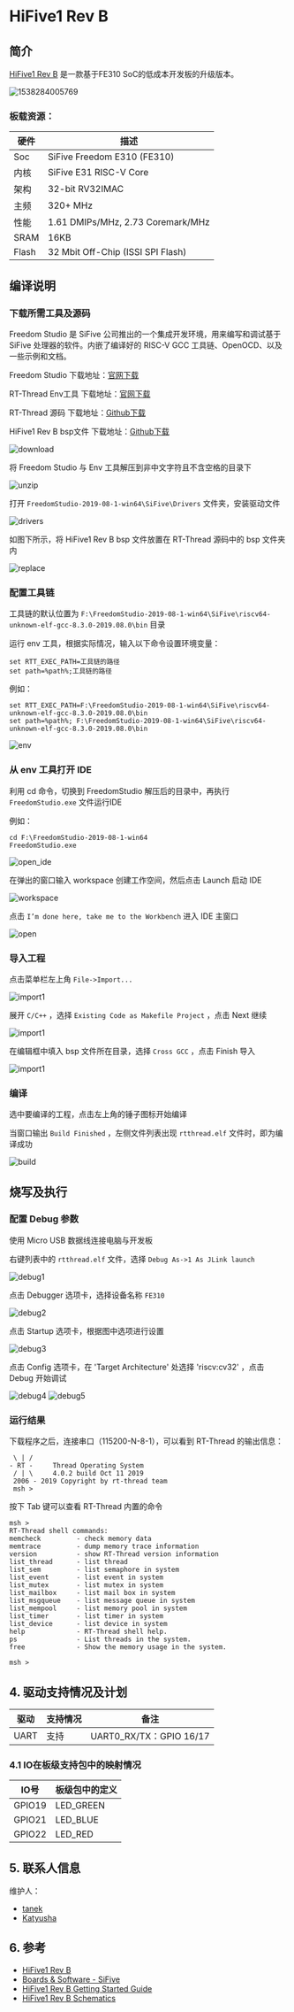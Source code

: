 # HiFive1 Rev B #

## 简介

[HiFive1 Rev B](https://www.sifive.com/boards/hifive1-rev-b) 是一款基于FE310 SoC的低成本开发板的升级版本。

![1538284005769](figures/board.png)



### 板载资源：

| 硬件 | 描述 |
| -- | -- |
|Soc| SiFive Freedom E310 (FE310) |
| 内核    | SiFive E31 RISC-V Core                                      |
| 架构       |  32-bit RV32IMAC                                         |
| 主频       | 320+ MHz                                              |
| 性能 | 1.61 DMIPs/MHz, 2.73 Coremark/MHz            |
|SRAM| 16KB |
|Flash| 32 Mbit Off-Chip (ISSI SPI Flash) |

## 编译说明

### 下载所需工具及源码

Freedom Studio 是 SiFive 公司推出的一个集成开发环境，用来编写和调试基于 SiFive 处理器的软件。内嵌了编译好的 RISC-V GCC 工具链、OpenOCD、以及一些示例和文档。

Freedom Studio
下载地址：[官网下载](https://www.sifive.com/boards/)

RT-Thread Env工具
下载地址：[官网下载](https://www.rt-thread.org/page/download.html)

RT-Thread 源码
下载地址：[Github下载](https://github.com/RT-Thread/rt-thread)

HiFive1 Rev B bsp文件
下载地址：[Github下载](https://github.com/KatyushaScarlet/hifive1-revb)

![download](figures/download.png)

将 Freedom Studio 与 Env 工具解压到非中文字符且不含空格的目录下

![unzip](figures/unzip.png)

打开 `FreedomStudio-2019-08-1-win64\SiFive\Drivers` 文件夹，安装驱动文件

![drivers](figures/drivers.png)

如图下所示，将 HiFive1 Rev B bsp 文件放置在 RT-Thread 源码中的 bsp 文件夹内

![replace](figures/replace.png)

### 配置工具链

工具链的默认位置为 `F:\FreedomStudio-2019-08-1-win64\SiFive\riscv64-unknown-elf-gcc-8.3.0-2019.08.0\bin` 目录

运行 env 工具，根据实际情况，输入以下命令设置环境变量：

```
set RTT_EXEC_PATH=工具链的路径
set path=%path%;工具链的路径
```

例如：

```
set RTT_EXEC_PATH=F:\FreedomStudio-2019-08-1-win64\SiFive\riscv64-unknown-elf-gcc-8.3.0-2019.08.0\bin
set path=%path%; F:\FreedomStudio-2019-08-1-win64\SiFive\riscv64-unknown-elf-gcc-8.3.0-2019.08.0\bin
```

![env](figures/env.png)

### 从 env 工具打开 IDE

利用 cd 命令，切换到 FreedomStudio 解压后的目录中，再执行 `FreedomStudio.exe` 文件运行IDE

例如：

```
cd F:\FreedomStudio-2019-08-1-win64
FreedomStudio.exe
```

![open_ide](figures/open_ide.png)

在弹出的窗口输入 workspace 创建工作空间，然后点击 Launch 启动 IDE

![workspace](figures/workspace.png)

点击 `I’m done here, take me to the Workbench` 进入 IDE 主窗口

![open](figures/open.png)

### 导入工程

点击菜单栏左上角 `File->Import...` 

![import1](figures/import1.png)

展开 `C/C++` ，选择 `Existing Code as Makefile Project` ，点击 Next 继续

![import1](figures/import2.png)

在编辑框中填入 bsp 文件所在目录，选择 `Cross GCC` ，点击 Finish 导入

![import1](figures/import3.png)

### 编译

选中要编译的工程，点击左上角的锤子图标开始编译

当窗口输出 `Build Finished` ，左侧文件列表出现 `rtthread.elf` 文件时，即为编译成功

![build](figures/build.png)

## 烧写及执行

### 配置 Debug 参数

使用 Micro USB 数据线连接电脑与开发板

右键列表中的 `rtthread.elf` 文件，选择 `Debug As->1 As JLink launch`

![debug1](figures/debug1.png)

点击 Debugger 选项卡，选择设备名称 `FE310` 

![debug2](figures/debug2.png)

点击 Startup 选项卡，根据图中选项进行设置

![debug3](figures/debug3.png)

点击 Config 选项卡，在 'Target Architecture' 处选择 'riscv:cv32' ，点击 Debug 开始调试

![debug4](figures/debug4.png)
![debug5](figures/debug5.png)

### 运行结果

下载程序之后，连接串口（115200-N-8-1），可以看到 RT-Thread 的输出信息：

```
 \ | /
- RT -     Thread Operating System
 / | \     4.0.2 build Oct 11 2019
 2006 - 2019 Copyright by rt-thread team
 msh >
```

按下 Tab 键可以查看 RT-Thread 内置的命令

```
msh >
RT-Thread shell commands:
memcheck         - check memory data
memtrace         - dump memory trace information
version          - show RT-Thread version information
list_thread      - list thread
list_sem         - list semaphore in system
list_event       - list event in system
list_mutex       - list mutex in system
list_mailbox     - list mail box in system
list_msgqueue    - list message queue in system
list_mempool     - list memory pool in system
list_timer       - list timer in system
list_device      - list device in system
help             - RT-Thread shell help.
ps               - List threads in the system.
free             - Show the memory usage in the system.

msh >
```

## 4. 驱动支持情况及计划

| 驱动 | 支持情况  |  备注  |
| ------ | ----  | :------:  |
| UART | 支持 | UART0_RX/TX：GPIO 16/17 |


### 4.1 IO在板级支持包中的映射情况

| IO号 | 板级包中的定义 |
| -- | -- |
| GPIO19 | LED_GREEN |
| GPIO21 | LED_BLUE |
| GPIO22 | LED_RED |

## 5. 联系人信息

维护人：
- [tanek](https://github.com/TanekLiang)
- [Katyusha](https://github.com/KatyushaScarlet)

## 6. 参考

* [HiFive1 Rev B](https://www.sifive.com/boards/hifive1-rev-b/)
* [Boards & Software - SiFive](https://www.sifive.com/products/tools/)
* [HiFive1 Rev B Getting Started Guide](https://sifive.cdn.prismic.io/sifive%2F4f5a7851-1b52-463b-a293-f352036bc809_hifive1b-getting-started-guide_v1.1.pdf)
* [HiFive1 Rev B Schematics](https://sifive.cdn.prismic.io/sifive%2Fa4546ced-0922-4d87-9334-e97c1a9fd9a5_hifive1.b01.schematics.pdf)
